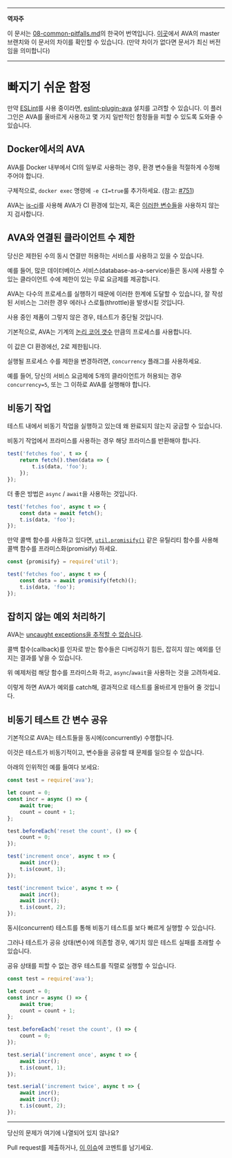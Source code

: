 ___
**역자주**

이 문서는 [08-common-pitfalls.md](https://github.com/avajs/ava/blob/main/docs/08-common-pitfalls.md)의 한국어 번역입니다. [이곳](https://github.com/avajs/ava/compare/71404c23302d825095659c70cb9a1b08251697ad...main#diff-0730bb7c2e8f9ea2438b52e419dd86c9)에서 AVA의 master 브랜치와 이 문서의 차이를 확인할 수 있습니다. (만약 차이가 없다면 문서가 최신 버전임을 의미합니다)
___

# 빠지기 쉬운 함정

만약 [ESLint](https://eslint.org)를 사용 중이라면, [eslint-plugin-ava](https://github.com/avajs/eslint-plugin-ava) 설치를 고려할 수 있습니다. 이 플러그인은 AVA를 올바르게 사용하고 몇 가지 일반적인 함정들을 피할 수 있도록 도와줄 수 있습니다.

## Docker에서의 AVA

AVA를 Docker 내부에서 CI의 일부로 사용하는 경우, 환경 변수들을 적절하게 수정해주어야 합니다.

구체적으로, `docker exec` 명령에 `-e CI=true`룰 추가하세요. (참고: [#751](https://github.com/avajs/ava/issues/751))

AVA는 [is-ci](https://github.com/watson/is-ci)를 사용해 AVA가 CI 환경에 있는지, 혹은 [이러한 변수들](https://github.com/watson/ci-info/blob/master/index.js)을 사용하지 않는지 검사합니다.

## AVA와 연결된 클라이언트 수 제한

당신은 제한된 수의 동시 연결만 허용하는 서비스를 사용하고 있을 수 있습니다.

예를 들어, 많은 데이터베이스 서비스(database-as-a-service)들은 동시에 사용할 수 있는 클라이언트 수에 제한이 있는 무료 요금제를 제공합니다.

AVA는 다수의 프로세스를 실행하기 때문에 이러한 한계에 도달할 수 있습니다, 잘 작성된 서비스는 그러한 경우 에러나 스로틀(throttle)을 발생시킬 것입니다.

사용 중인 제품이 그렇지 않은 경우, 테스트가 중단될 것입니다.

기본적으로, AVA는 기계의 [논리 코어 갯수](https://superuser.com/questions/1105654/logical-vs-physical-cpu-performance) 만큼의 프로세스를 사용합니다.

이 값은 CI 환경에선, 2로 제한됩니다.

실행될 프로세스 수를 제한을 변경하려면, `concurrency` 플래그를 사용하세요.

예를 들어, 당신의 서비스 요금제에 5개의 클라이언트가 허용되는 경우 `concurrency=5`, 또는 그 이하로 AVA를 실행해야 합니다.

## 비동기 작업

테스트 내에서 비동기 작업을 실행하고 있는데 왜 완료되지 않는지 궁금할 수 있습니다.

비동기 작업에서 프라미스를 사용하는 경우 해당 프라미스를 반환해야 합니다.

```js
test('fetches foo', t => {
	return fetch().then(data => {
		t.is(data, 'foo');
	});
});
```

더 좋은 방법은 `async` / `await`을 사용하는 것입니다.

```js
test('fetches foo', async t => {
	const data = await fetch();
	t.is(data, 'foo');
});
```

만약 콜백 함수를 사용하고 있다면, [`util.promisify()`](https://nodejs.org/dist/latest/docs/api/util.html#util_util_promisify_original) 같은 유틸리티 함수를 사용해 콜백 함수를 프라미스화(promisify) 하세요.

```js
const {promisify} = require('util');

test('fetches foo', async t => {
	const data = await promisify(fetch)();
	t.is(data, 'foo');
});
```

## 잡히지 않는 예외 처리하기

AVA는 [uncaught exceptions을 추적할 수 없습니다](https://github.com/avajs/ava/issues/214).

콜백 함수(callback)를 인자로 받는 함수들은 디버깅하기 힘든, 잡히지 않는 예외를 던지는 결과를 낳을 수 있습니다.

위 예제처럼 해당 함수를 프라미스화 하고, `async`/`await`을 사용하는 것을 고려하세요.

이렇게 하면 AVA가 예외를 catch해, 결과적으로 테스트를 올바르게 만들어 줄 것입니다.

## 비동기 테스트 간 변수 공유

기본적으로 AVA는 테스트들을 동시에(concurrently) 수행합니다.

이것은 테스트가 비동기적이고, 변수들을 공유할 때 문제를 일으킬 수 있습니다.

아래의 인위적인 예를 들여다 보세요:

```js
const test = require('ava');

let count = 0;
const incr = async () => {
	await true;
	count = count + 1;
};

test.beforeEach('reset the count', () => {
	count = 0;
});

test('increment once', async t => {
	await incr();
	t.is(count, 1);
});

test('increment twice', async t => {
	await incr();
	await incr();
	t.is(count, 2);
});
```

동시(concurrent) 테스트를 통해 비동기 테스트를 보다 빠르게 실행할 수 있습니다.

그러나 테스트가 공유 상태(변수)에 의존할 경우, 예기치 않은 테스트 실패를 초래할 수 있습니다.

공유 상태를 피할 수 없는 경우 테스트를 직렬로 실행할 수 있습니다.

```js
const test = require('ava');

let count = 0;
const incr = async () => {
	await true;
	count = count + 1;
};

test.beforeEach('reset the count', () => {
	count = 0;
});

test.serial('increment once', async t => {
	await incr();
	t.is(count, 1);
});

test.serial('increment twice', async t => {
	await incr();
	await incr();
	t.is(count, 2);
});
```

---

당신의 문제가 여기에 나열되어 있지 않나요?

Pull request를 제출하거나, [이 이슈](https://github.com/avajs/ava/issues/404)에 코멘트를 남기세요.
